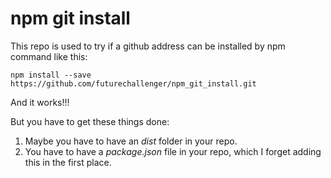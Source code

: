 # npm git install

This repo is used to try if a github address can be installed by npm command like this:

```
npm install --save https://github.com/futurechallenger/npm_git_install.git 
```

And it works!!!

But you have to get these things done:<br />
1. Maybe you have to have an *dist* folder in your repo.
2. You have to have a *package.json* file in your repo, which I forget adding this in the first place.